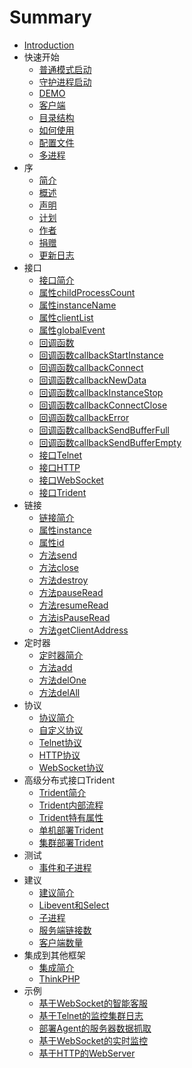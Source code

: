 # Summary

* [Introduction](README.md)
* 快速开始
   * [普通模式启动](2-quick-start/1-general-start.md)
   * [守护进程启动](2-quick-start/2-daemon-start.md)
   * [DEMO](2-quick-start/3-demo.md)
   * [客户端](2-quick-start/4-client.md)
   * [目录结构](2-quick-start/5-directory-structure.md)
   * [如何使用](2-quick-start/6-how-use.md)
   * [配置文件](2-quick-start/7-config-ini.md)
   * [多进程](2-quick-start/8-multiprocess.md)
* 序
   * [简介](1-summary/1-introduction.md)
   * [概述](1-summary/2-summary.md)
   * [声明](1-summary/3-statement.md)
   * [计划](1-summary/4-planning.md)
   * [作者](1-summary/5-author.md)
   * [捐赠](1-summary/6-donation.md)
   * [更新日志](1-summary/7-update-log.md)
* 接口
   * [接口简介](3-api/1-summary.md)
   * [属性childProcessCount](3-api/2-common-property-child-process-count.md)
   * [属性instanceName](3-api/3-common-property-instance-name.md)
   * [属性clientList](3-api/4-common-property-client-list.md)
   * [属性globalEvent](3-api/5-common-property-global-event.md)
   * [回调函数](3-api/6-callback.md)
   * [回调函数callbackStartInstance](3-api/7-callback-start-instance.md)
   * [回调函数callbackConnect](3-api/8-callback-connect.md)
   * [回调函数callbackNewData](3-api/9-callback-new-data.md)
   * [回调函数callbackInstanceStop](3-api/10-callback-instance-stop.md)
   * [回调函数callbackConnectClose](3-api/11-callback-connect-close.md)
   * [回调函数callbackError](3-api/12-callback-error.md)
   * [回调函数callbackSendBufferFull](3-api/13-callback-send-buffer-full.md)
   * [回调函数callbackSendBufferEmpty](3-api/14-callback-send-buffer-empty.md)
   * [接口Telnet](3-api/101-telnet.md)
   * [接口HTTP](3-api/102-http.md)
   * [接口WebSocket](3-api/103-websocket.md)
   * [接口Trident](3-api/104-trident.md)
* 链接
   * [链接简介](4-connect/1-summary.md)
   * [属性instance](4-connect/2-property-instance.md)
   * [属性id](4-connect/3-property-id.md)
   * [方法send](4-connect/4-method-send.md)
   * [方法close](4-connect/5-method-close.md)
   * [方法destroy](4-connect/6-method-destroy.md)
   * [方法pauseRead](4-connect/7-method-pause-read.md)
   * [方法resumeRead](4-connect/8-method-resume-read.md)
   * [方法isPauseRead](4-connect/9-method-is-pause-read.md)
   * [方法getClientAddress](4-connect/10-method-get-client-address.md)
* 定时器
   * [定时器简介](5-timer/1-summary.md)
   * [方法add](5-timer/2-method-add.md)
   * [方法delOne](5-timer/3-method-del-one.md)
   * [方法delAll](5-timer/4-method-del-all.md)
* 协议
   * [协议简介](7-protocol/1-summary.md)
   * [自定义协议](7-protocol/2-custom.md)
   * [Telnet协议](7-protocol/3-telnet.md)
   * [HTTP协议](7-protocol/4-http.md)
   * [WebSocket协议](7-protocol/5-websocket.md)
* 高级分布式接口Trident
   * [Trident简介](11-trident/1-summary.md)
   * [Trident内部流程](11-trident/2-pic-text-summary.md)
   * [Trident特有属性](11-trident/3-property.md)
   * [单机部署Trident](11-trident/4-usage-local.md)
   * [集群部署Trident](11-trident/5-usage-distributed.md)
* 测试
   * [事件和子进程](8-test/1-event-and-child-proccess.md)
* 建议
   * [建议简介](9-suggest/1-summary.md)
   * [Libevent和Select](9-suggest/2-libevent-select.md)
   * [子进程](9-suggest/3-child-proccess.md)
   * [服务端链接数](9-suggest/4-connect-num.md)
   * [客户端数量](9-suggest/5-client-num.md)
* 集成到其他框架
   * [集成简介](10-framework/1-summary.md)
   * [ThinkPHP](10-framework/2-thinkphp.md)
* 示例
   * [基于WebSocket的智能客服](../../Example/Chat_Robot/README.md)
   * [基于Telnet的监控集群日志](../../Example/Monitor_Log/README.md)
   * [部署Agent的服务器数据抓取](../../Example/Monitor_Server_Status/README.md)
   * [基于WebSocket的实时监控](../../Example/Real_Time_Monitor_Ssh/README.md)
   * [基于HTTP的WebServer](../../Example/Web_Server/README.md)

